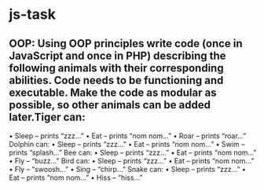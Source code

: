# js-task
## OOP: Using OOP principles write code (once in JavaScript and once in PHP) describing the following animals with their corresponding abilities. Code needs to be functioning and executable. Make the code as modular as possible, so other animals can be added later.Tiger can:
•	Sleep – prints “zzz…”
•	Eat – prints “nom nom…”
•	Roar – prints “roar…”
Dolphin can:
•	Sleep – prints “zzz…”
•	Eat – prints “nom nom…”
•	Swim – prints “splash…”
Bee can:
•	Sleep – prints “zzz…”
•	Eat – prints “nom nom…”
•	Fly – “buzz…”
Bird can:
•	Sleep – prints “zzz…”
•	Eat – prints “nom nom…”
•	Fly – “swoosh…”
•	Sing – “chirp…”
Snake can: 
•	Sleep – prints “zzz…”
•	Eat – prints “nom nom…”
•	Hiss – “hiss…”
